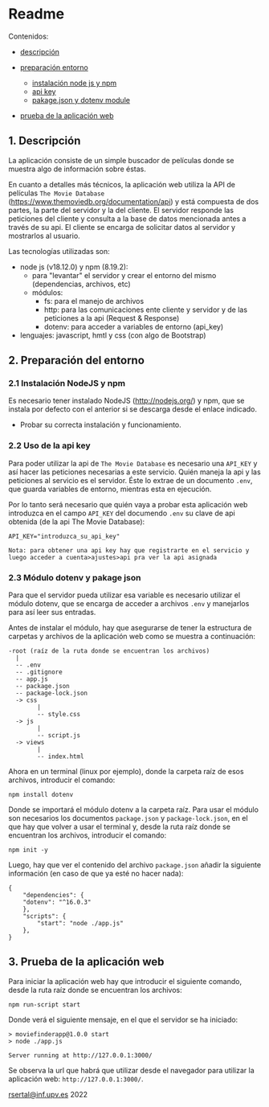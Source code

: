 # Readme

Contenidos:
- [descripción](#1-descripción)

- [preparación entorno](#2-preparación-del-entorno)
    - [instalación node js y npm](#21-instalación-nodejs-y-npm)
    - [api key](#22-uso-de-la-api-key)
    - [pakage.json y dotenv module](#23-módulo-dotenv-y-pakage-json)

- [prueba de la aplicación web](#3-prueba-de-la-aplicación-web)



## 1. Descripción

La aplicación consiste de un simple buscador de películas donde se muestra algo de información sobre éstas.

En cuanto a detalles más técnicos, la aplicación web utiliza la API de películas `The Movie Database` (https://www.themoviedb.org/documentation/api) y está compuesta de dos partes, la parte del servidor y la del cliente. El servidor responde las peticiones del cliente y consulta a la base de datos mencionada antes a través de su api. El cliente se encarga de solicitar datos al servidor y mostrarlos al usuario.

Las tecnologías utilizadas son:
- node js (v18.12.0) y npm (8.19.2):
    - para "levantar" el servidor y crear el entorno del mismo (dependencias, archivos, etc)
    - módulos:
        - fs: para el manejo de archivos
        - http: para las comunicaciones ente cliente y servidor y de las peticiones a la api (Request & Response)
        - dotenv: para acceder a variables de entorno (api_key)
- lenguajes: javascript, hmtl y css (con algo de Bootstrap)



## 2. Preparación del entorno

### 2.1 Instalación NodeJS y npm
Es necesario tener instalado NodeJS (http://nodejs.org/) y npm, que se instala por defecto con el anterior si se descarga desde el enlace indicado.

- Probar su correcta instalación y funcionamiento.


### 2.2 Uso de la api key
Para poder utilizar la api de `The Movie Database` es necesario una `API_KEY` y así hacer las peticiones necesarias a este servicio. Quién maneja la api y las peticiones al servicio es el servidor. Éste lo extrae de un documento `.env`, que guarda variables de entorno, mientras esta en ejecución. 

Por lo tanto será necesario que quién vaya a probar esta aplicación web introduzca en el campo `API_KEY` del documendo `.env` su clave de api obtenida (de la api The Movie Database):
```
API_KEY="introduzca_su_api_key"
```
`Nota: para obtener una api key hay que registrarte en el servicio y luego acceder a cuenta>ajustes>api pra ver la api asignada`

### 2.3 Módulo dotenv y pakage json
Para que el servidor pueda utilizar esa variable es necesario utilizar el módulo dotenv, que se encarga de acceder a archivos `.env` y manejarlos para así leer sus entradas.

Antes de instalar el módulo, hay que asegurarse de tener la estructura de carpetas y archivos de la aplicación web como se muestra a continuación:
```
-root (raíz de la ruta donde se encuentran los archivos)
  |
  -- .env
  -- .gitignore
  -- app.js
  -- package.json
  -- package-lock.json
  -> css
        |
        -- style.css
  -> js
        |
        -- script.js
  -> views
        |
        -- index.html
```
Ahora en un terminal (linux por ejemplo), donde la carpeta raíz de esos archivos, introducir el comando:
```
npm install dotenv
```
Donde se importará el módulo dotenv a la carpeta raíz. Para usar el módulo son necesarios  los documentos `package.json` y `package-lock.json`, en el que hay que volver a usar el terminal y, desde la ruta raíz donde se encuentran los archivos, introducir el comando:
```
npm init -y
```
Luego, hay que ver el contenido del archivo `package.json` añadir la siguiente información (en caso de que ya esté no hacer nada):
```
{
    "dependencies": {
    "dotenv": "^16.0.3"
    },
    "scripts": {
        "start": "node ./app.js"
    },
}
```


## 3. Prueba de la aplicación web

Para iniciar la aplicación web hay que introducir el siguiente comando, desde la ruta raíz donde se encuentran los archivos:
```
npm run-script start
```
Donde verá el siguiente mensaje, en el que el servidor se ha iniciado:
```
> moviefinderapp@1.0.0 start
> node ./app.js

Server running at http://127.0.0.1:3000/
```
Se observa la url que habrá que utilizar desde el navegador para utilizar la aplicación web: `http://127.0.0.1:3000/`. 






rsertal@inf.upv.es 2022
